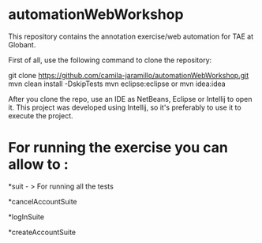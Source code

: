 # automationWebWorkshop
This repository contains the annotation exercise/web automation for TAE at Globant.

First of all, use the following command to clone the repository:

git clone https://github.com/camila-jaramillo/automationWebWorkshop.git
mvn clean install -DskipTests
mvn eclipse:eclipse or mvn idea:idea

After you clone the repo, use an IDE as NetBeans, Eclipse or Intellij to open it. This project was developed using Intellij, so it's preferably to use it to execute the project.

# For running the exercise you can allow to :  

*suit - > For running all the tests

*cancelAccountSuite

*logInSuite

*createAccountSuite
